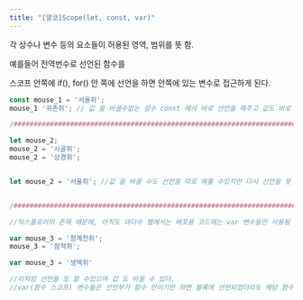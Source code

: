 ```yaml
---
title: "[얄코]Scope(let, const, var)"
---
```


각 상수나 변수 등의 요소들이 허용된 영역, 범위를 뜻 함.

예를들어 전역번수로 선언된 함수를

스코프 안쪽에 if(), for() 안 쪽에 선언을 하면 안쪽에 있는 변수로 접근하게 된다.

```javascript
const mouse_1 = '서울쥐';
mouse_1 '귀촌쥐'; // 값 을 바꿀수없는 상수 const 에서 바로 선언을 해주고 값도 바로 넣어줘야함 / ES6 ECMA 2015 버전부터 생김 

/################################################################################################/

let mouse_2;
mouse_2 = '시골쥐';
mouse_2 = '상경쥐';


let mouse_2 = '서울쥐'; //값 을 바꿀 수도 선언을 따로 해줄 수있지만 다시 선언을 못 함  / ES6 ECMA 2015 버전부터 생김 


/################################################################################################/

//익스플로러의 존재 떄문에, 아직도 대다수 웹에서는 배포용 코드에는 var 변수들만 사용됨

var mouse_3 = '청계천쥐';
mouse_3 = '잠적쥐';

var mouse_3 = '생떽쥐'

//이처럼 선언을 또 할 수있으며 값 도 바꿀 수 있다.
//var(함수 스코프) 변수들은 선언부가 함수 안이기만 하면 블록에 선언되었더라도 해당 함수 안을 어디든 돌아다닐 수 있다.



```
